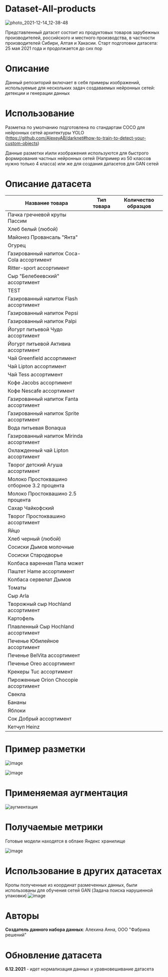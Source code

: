 # Dataset-All-products

![photo_2021-12-14_12-38-48](https://user-images.githubusercontent.com/96037256/145939646-18ed4970-3f7f-4c8e-9c2d-5f90a8639ea4.jpg)


 Представленный датасет состоит из продуктовых товаров зарубежных производителей, российского и местного производства, в частности производителей Сибири, Алтая и Хакасии.
 Старт подготовки датасета: 25 мая 2021 года и продолжается до сих пор

# Описание
  Данный репозиторий включает в себя примеры изображений, используемые для нескольких задач создаваемых нейронных сетей: 
детекции и генерации данных

# Использование
Разметка по умолчанию подготовлена по стандартам COCO для нейронных сетей архитектуры YOLO (https://github.com/AlexeyAB/darknet#how-to-train-to-detect-your-custom-objects)

Данные разметки и\или изображения используются для быстрого формирования частных нейронных сетей (Например из 50 классов нужно только 4 класса) или же для создания датасетов для GAN сетей

# Описание датасета 

Название товара | Тип товара | Количество образцов
|---------------|------------|-----|
Пачка гречневой крупы Пассим |
Хлеб белый (любой) |
Майонез Провансаль "Янта" |
Огурец |
Газированный напиток Coca-Cola ассортимент |
Ritter-sport ассортимент |
Сыр "Белебеевский" ассортимент | 
TEST |
Газированный напиток Flash ассортимент |
Газированный напиток Pepsi |
Газированный напиток Palpi |
Йогурт питьевой Чудо ассортимент |
Йогурт питьевой Активиа ассортимент |
Чай Greenfield ассортимент |
Чай Lipton ассортимент |
Чай Tess ассортимент |
Кофе Jacobs ассортимент |
Кофе Nescafe ассортимент |
Газированный напиток Fanta ассортимент |
Газированный напиток Sprite ассортимент |
Вода питьевая Bonaqua |
Газированный напиток Mirinda ассортимент |
Охлажденный чай Lipton ассортимент |
Творог детский Агуша ассортимент |
Молоко Простоквашино отборное 3.2 процента |
Молоко Простоквашино 2.5 процента |
Сахар Чайкофский |
Творог Простоквашино ассортимент |
Яйцо |
Хлеб черный (любой) |
Сосиски Дымов молочные |
Сосиски Стародворье |
Колбаса варенная Папа может |
Паштет Hame ассортимент |
Колбаса сервелат Дымов |
Томаты |
Сыр Arla |
Творожный сыр Hochland ассортимент |
Картофель |
Плавленный Сыр Hochland ассортимент |
Печенье Юбилейное ассортимент |
Печенье BelVita ассортимент |
Печенье Oreo ассортимент |
Крекеры Tuc ассортимент |
Пироженные Orion Chocopie ассортимент |
Свекла |
Бананы |
Яблоки |
Сок Добрый ассортимент |
Кетчуп Heinz |


# Пример разметки

![image](https://user-images.githubusercontent.com/96037256/145948822-015582cf-3e61-4d80-a9f6-3789230cd91d.png)


![image](https://user-images.githubusercontent.com/96037256/145948869-bc1c0946-461d-4dab-aa75-6ed0ce227a6c.png)


# Применяемая аугментация

![аугментация](https://user-images.githubusercontent.com/96037256/145942704-b35dc0c9-7333-4a35-860c-cacb5b5bf2c0.png)




# Получаемые метрики

Готовые модели находятся в облаке Яндекс хранилище 

![image](https://user-images.githubusercontent.com/96037256/145949823-8e6ae5a1-67d6-4689-be71-ec90b06aa084.png)

# Использование в других датасетах
Кропы полученные из координат размеченных данных, были использованы для обучения сетей GAN (Задача поиска нарушенной упаковки)
![image](https://user-images.githubusercontent.com/96037256/145950680-8070ea03-ec7d-4bfd-b6a6-d6cfb238531b.png)

# Авторы
__Создатель данного набора данных__: Алехина Анна, ООО "Фабрика решений"
# Обновление датасета
__6.12.2021__ - идет нормализация данных и уравновешивание датасета
